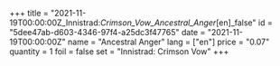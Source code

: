 +++
title = "2021-11-19T00:00:00Z_Innistrad:_Crimson_Vow_Ancestral_Anger_[en]_false"
id = "5dee47ab-d603-4346-97f4-a25dc3f47765"
date = "2021-11-19T00:00:00Z"
name = "Ancestral Anger"
lang = ["en"]
price = "0.07"
quantity = 1
foil = false
set = "Innistrad: Crimson Vow"
+++
